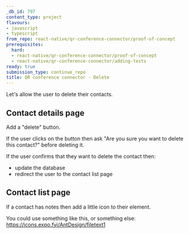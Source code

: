 ```yaml
---
_db_id: 797
content_type: project
flavours:
- javascript
- typescript
from_repo: react-native/qr-conference-connector/proof-of-concept
prerequisites:
  hard:
  - react-native/qr-conference-connector/proof-of-concept
  - react-native/qr-conference-connector/adding-tests
ready: true
submission_type: continue_repo
title: QR conference connector - Delete
---
```


Let's allow the user to delete their contacts.

## Contact details page 

Add a "delete" button.

If the user clicks on the button then ask "Are you sure you want to delete this contact?" before deleting it.

If the user confirms that they want to delete the contact then:

- update the database
- redirect the user to the contact list page

## Contact list page 

If a contact has notes then add a little icon to their element.

You could use something like this, or something else: https://icons.expo.fyi/AntDesign/filetext1